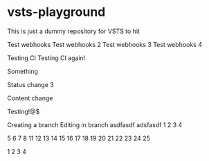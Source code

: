 # vsts-playground

This is just a dummy repository for VSTS to hit

Test webhooks
Test webhooks 2
Test webhooks 3
Test webhooks 4

Testing CI
Testing CI again!

Something

Status change 3

Content change

Testing!@$

Creating a branch
Editing in branch
asdfasdf
adsfasdf
1
2
3
4

5
6
7
8
11
12
13
14
15
16
17
18
19
20
21
22
23
24
25

1  
 2  
 3  
 4  
 
